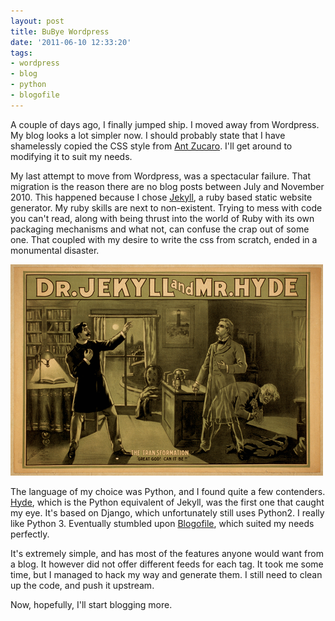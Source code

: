 ```yaml
---
layout: post
title: BuBye Wordpress
date: '2011-06-10 12:33:20'
tags:
- wordpress
- blog
- python
- blogofile
---
```


A couple of days ago, I finally jumped ship. I moved away from Wordpress. My blog looks a lot simpler now. I should probably state that I have shamelessly copied the CSS style from [Ant Zucaro](http://www.antzucaro.com/). I'll get around to modifying it to suit my needs.

My last attempt to move from Wordpress, was a spectacular failure. That migration is the reason there are no blog posts between July and November 2010. This happened because I chose [Jekyll](https://github.com/mojombo/jekyll/wiki), a ruby based static website generator. My ruby skills are next to non-existent. Trying to mess with code you can't read, along with being thrust into the world of Ruby with its own packaging mechanisms and what not, can confuse the crap out of some one. That coupled with my desire to write the css from scratch, ended in a monumental disaster.

![](/blog/images/2011/06/10/500px-Dr_Jekyll_and_Mr_Hyde_poster.png)

The language of my choice was Python, and I found quite a few contenders. [Hyde](http://ringce.com/hyde), which is the Python equivalent of Jekyll, was the first one that caught my eye. It's based on Django, which unfortunately still uses Python2. I really like Python 3. Eventually stumbled upon [Blogofile](http://blogofile.com/), which suited my needs perfectly.

It's extremely simple, and has most of the features anyone would want from a blog. It however did not offer different feeds for each tag. It took me some time, but I managed to hack my way and generate them. I still need to clean up the code, and push it upstream.

Now, hopefully, I'll start blogging more.
